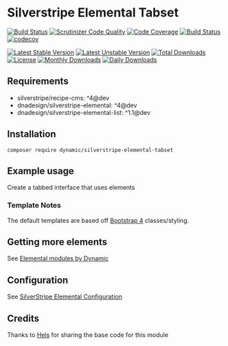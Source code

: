 # Silverstripe Elemental Tabset

[![Build Status](https://travis-ci.com/dynamic/silverstripe-elemental-tabset.svg?token=hFT1sXd4nNmguE972zHN&branch=master)](https://travis-ci.com/dynamic/silverstripe-elemental-tabset)
[![Scrutinizer Code Quality](https://scrutinizer-ci.com/g/dynamic/silverstripe-elemental-tabset/badges/quality-score.png?b=master&s=2af26be650b06cdd9ec5f9d0f636fcc96fc4b30f)](https://scrutinizer-ci.com/g/dynamic/silverstripe-elemental-tabset/?branch=master)
[![Code Coverage](https://scrutinizer-ci.com/g/dynamic/silverstripe-elemental-tabset/badges/coverage.png?b=master&s=d490833fa5b373a56f5ed63058001d6178d3c090)](https://scrutinizer-ci.com/g/dynamic/silverstripe-elemental-tabset/?branch=master)
[![Build Status](https://scrutinizer-ci.com/g/dynamic/silverstripe-elemental-tabset/badges/build.png?b=master&s=582772ff29b7a7942afebc48ae9efbc3da497709)](https://scrutinizer-ci.com/g/dynamic/silverstripe-elemental-tabset/build-status/master)
[![codecov](https://codecov.io/gh/dynamic/silverstripe-elemental-tabset/branch/master/graph/badge.svg?token=xD34nx5QsR)](https://codecov.io/gh/dynamic/silverstripe-elemental-tabset)

[![Latest Stable Version](https://poser.pugx.org/dynamic/silverstripe-elemental-tabset/version)](https://packagist.org/packages/dynamic/silverstripe-elemental-tabset)
[![Latest Unstable Version](https://poser.pugx.org/dynamic/silverstripe-elemental-tabset/v/unstable)](//packagist.org/packages/dynamic/silverstripe-elemental-tabset)
[![Total Downloads](https://poser.pugx.org/dynamic/silverstripe-elemental-tabset/downloads)](https://packagist.org/packages/dynamic/silverstripe-elemental-tabset)
[![License](https://poser.pugx.org/dynamic/silverstripe-elemental-tabset/license)](https://packagist.org/packages/dynamic/silverstripe-elemental-tabset)
[![Monthly Downloads](https://poser.pugx.org/dynamic/silverstripe-elemental-tabset/d/monthly)](https://packagist.org/packages/dynamic/silverstripe-elemental-tabset)
[![Daily Downloads](https://poser.pugx.org/dynamic/silverstripe-elemental-tabset/d/daily)](https://packagist.org/packages/dynamic/silverstripe-elemental-tabset)

## Requirements

* silverstripe/recipe-cms: ^4@dev
* dnadesign/silverstripe-elemental: ^4@dev
* dnadesign/silverstripe-elemental-list: ^1.1@dev

## Installation

`composer require dynamic/silverstripe-elemental-tabset`

## Example usage

Create a tabbed interface that uses elements

### Template Notes

The default templates are based off [Bootstrap 4](https://getbootstrap.com/) classes/styling.

## Getting more elements

See [Elemental modules by Dynamic](https://github.com/dynamic/silverstripe-elemental-blocks#included-blocks)

## Configuration

See [SilverStripe Elemental Configuration](https://github.com/dnadesign/silverstripe-elemental#configuration)

## Credits

Thanks to [Hels](https://www.github.com/Hels666) for sharing the base code for this module
